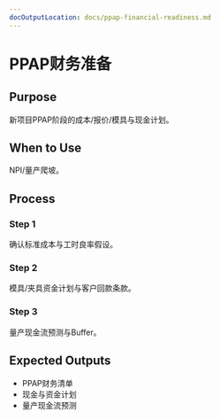 ```yaml
---
docOutputLocation: docs/ppap-financial-readiness.md
---
```


# PPAP财务准备

## Purpose

新项目PPAP阶段的成本/报价/模具与现金计划。

## When to Use

NPI/量产爬坡。

## Process

### Step 1

确认标准成本与工时良率假设。

### Step 2

模具/夹具资金计划与客户回款条款。

### Step 3

量产现金流预测与Buffer。

## Expected Outputs

- PPAP财务清单
- 现金与资金计划
- 量产现金流预测

